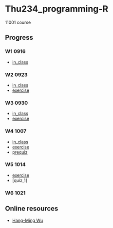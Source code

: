# Thu234_programming-R
11001 course

## Progress

### W1 0916
  * [in_class](https://chang-web.github.io/Thu234_programming-R/0916/0916-calculator-and-distribution.html)
### W2 0923
  * [in_class](https://chang-web.github.io/Thu234_programming-R/0923/0923-vector.html)
  * [exercise](https://chang-web.github.io/Thu234_programming-R/0923/0923-hw.html)
### W3 0930
  * [in_class](https://chang-web.github.io/Thu234_programming-R/0930/0930-R-if_else.html)
  * [exercise](https://chang-web.github.io/Thu234_programming-R/0930/0930-hw.html)
### W4 1007
  * [in_class](https://chang-web.github.io/Thu234_programming-R/1007/1007_R_function.html)
  * [exercise](https://chang-web.github.io/Thu234_programming-R/1007/1007_hw.html)
  * [prequiz](https://chang-web.github.io/Thu234_programming-R/1007/pre_quiz.html)
### W5 1014
  * [exercise](https://chang-web.github.io/Thu234_programming-R/1014/1014_review_and_exercise.html)
  * [quiz_1]
### W6 1021


## Online resources
  * [Hang-Ming Wu](http://www.hmwu.idv.tw/index.php/r-software)
